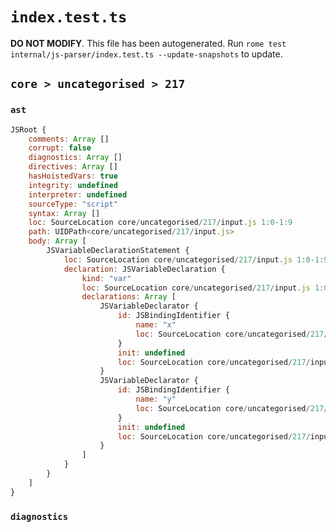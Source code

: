 # `index.test.ts`

**DO NOT MODIFY**. This file has been autogenerated. Run `rome test internal/js-parser/index.test.ts --update-snapshots` to update.

## `core > uncategorised > 217`

### `ast`

```javascript
JSRoot {
	comments: Array []
	corrupt: false
	diagnostics: Array []
	directives: Array []
	hasHoistedVars: true
	integrity: undefined
	interpreter: undefined
	sourceType: "script"
	syntax: Array []
	loc: SourceLocation core/uncategorised/217/input.js 1:0-1:9
	path: UIDPath<core/uncategorised/217/input.js>
	body: Array [
		JSVariableDeclarationStatement {
			loc: SourceLocation core/uncategorised/217/input.js 1:0-1:9
			declaration: JSVariableDeclaration {
				kind: "var"
				loc: SourceLocation core/uncategorised/217/input.js 1:0-1:9
				declarations: Array [
					JSVariableDeclarator {
						id: JSBindingIdentifier {
							name: "x"
							loc: SourceLocation core/uncategorised/217/input.js 1:4-1:5 (x)
						}
						init: undefined
						loc: SourceLocation core/uncategorised/217/input.js 1:4-1:5
					}
					JSVariableDeclarator {
						id: JSBindingIdentifier {
							name: "y"
							loc: SourceLocation core/uncategorised/217/input.js 1:7-1:8 (y)
						}
						init: undefined
						loc: SourceLocation core/uncategorised/217/input.js 1:7-1:8
					}
				]
			}
		}
	]
}
```

### `diagnostics`

```

```
